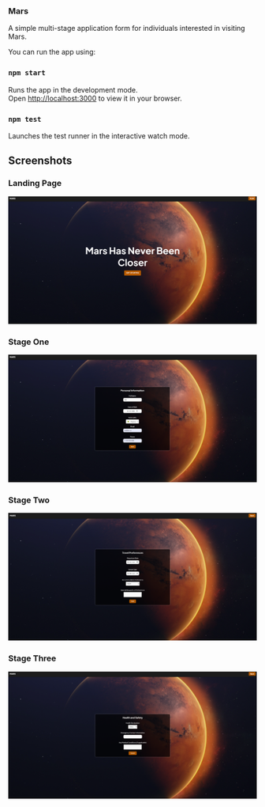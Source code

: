 ### Mars

A simple multi-stage application form for individuals interested in visiting Mars.

You can run the app using:

### `npm start`

Runs the app in the development mode.\
Open [http://localhost:3000](http://localhost:3000) to view it in your browser.

### `npm test`

Launches the test runner in the interactive watch mode.

## Screenshots

### Landing Page

![Landing Page](https://github.com/mrludovicc/Mars/raw/master/public/image.png)

### Stage One

![Stage One](https://github.com/mrludovicc/Mars/raw/master/public/image-1.png)

### Stage Two

![Stage Two](https://github.com/mrludovicc/Mars/raw/master/public/image-2.png)

### Stage Three

![Stage Three](https://github.com/mrludovicc/Mars/raw/master/public/image-3.png)
